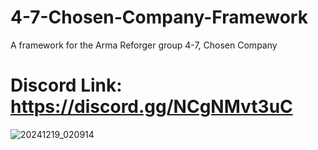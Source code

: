 # 4-7-Chosen-Company-Framework
A framework for the Arma Reforger group 4-7, Chosen Company

# Discord Link: https://discord.gg/NCgNMvt3uC
![20241219_020914](https://github.com/user-attachments/assets/d6b05fd7-4cd7-469e-9f22-f7742f0658bb)
